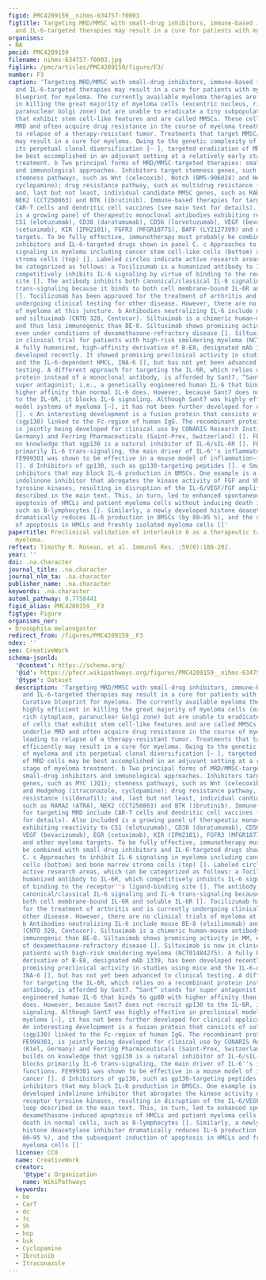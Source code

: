 ```yaml
---
figid: PMC4209159__nihms-634757-f0003
figtitle: Targeting MRD/MMSC with small-drug inhibitors, immune-based interventions
  and IL-6-targeted therapies may result in a cure for patients with myeloma
organisms:
- NA
pmcid: PMC4209159
filename: nihms-634757-f0003.jpg
figlink: /pmc/articles/PMC4209159/figure/F3/
number: F3
caption: 'Targeting MRD/MMSC with small-drug inhibitors, immune-based interventions
  and IL-6-targeted therapies may result in a cure for patients with myeloma. a Curative
  blueprint for myeloma. The currently available myeloma therapies are highly efficient
  in killing the great majority of myeloma cells (excentric nucleus, rich cytoplasm,
  paranuclear Golgi zone) but are unable to eradicate a tiny subpopulation of cells
  that exhibit stem cell-like features and are called MMSCs. These cells underlie
  MRD and often acquire drug resistance in the course of myeloma treatment, leading
  to relapse of a therapy-resistant tumor. Treatments that target MMSC/MRD efficiently
  may result in a cure for myeloma. Owing to the genetic complexity of myeloma and
  its perpetual clonal diversification [– ], targeted eradication of MRD cells may
  be best accomplished in an adjuvant setting at a relatively early stage of myeloma
  treatment. b Two principal forms of MRD/MMSC-targeted therapies: small-drug inhibitors
  and immunological approaches. Inhibitors target stemness genes, such as MYC (JQ1);
  stemness pathways, such as Wnt (celecoxib), Notch (BMS-906024) and Hedgehog (itraconazole,
  cyclopamine); drug resistance pathway, such as multidrug resistance (sildenafil);
  and, last but not least, individual candidate MMSC genes, such as RARA2 (ATRA),
  NEK2 (CCT250863) and BTK (ibrutinib). Immune-based therapies for targeting MRD include
  CAR-T cells and dendritic cell vaccines (see main text for details). Also included
  is a growing panel of therapeutic monoclonal antibodies exhibiting reactivity to
  CS1 (elotuzumab), CD38 (daratumumab), CD56 (lorvotuzumab), VEGF (bevacizumab), EGR
  (cetuximab), KIR (IPH2101), FGFR3 (MFGR1877S), BAFF (LY2127399) and other myeloma
  targets. To be fully effective, immunotherapy must probably be combined with small-drug
  inhibitors and IL-6-targeted drugs shown in panel C. c Approaches to inhibit IL-6
  signaling in myeloma including cancer stem cell-like cells (bottom) and bone marrow
  stroma cells (top) []. Labeled circles indicate active research areas, which can
  be categorized as follows: a Tocilizumab is a humanized antibody to IL-6R, which
  competitively inhibits IL-6 signaling by virtue of binding to the receptor''s ligand-binding
  site []. The antibody inhibits both canonical/classical IL-6 signaling and IL-6
  trans-signaling because it binds to both cell membrane-bound IL-6R and soluble IL-6R
  []. Tocilizumab has been approved for the treatment of arthritis and is currently
  undergoing clinical testing for other disease. However, there are no clinical trials
  of myeloma at this juncture. b Antibodies neutralizing IL-6 include mouse BE-8 (elsilimomab)
  and siltuximab (CNTO 328, Centocor). Siltuximab is a chimeric human-mouse antibody
  and thus less immunogenic than BE-8. Siltuximab shows promising activity in MM,
  even under conditions of dexamethasone-refractory disease []. Siltuximab is now
  in clinical trial for patients with high-risk smoldering myeloma (NCT01484275).
  A fully humanized, high-affinity derivative of B-E8, designated mAb 1339, has been
  developed recently. It showed promising preclinical activity in studies using mice
  and the IL-6-dependent HMCL, INA-6 [], but has not yet been advanced to clinical
  testing. A different approach for targeting the IL-6R, which relies on a recombinant
  protein instead of a monoclonal antibody, is afforded by Sant7. “Sant” stands for
  super antagonist; i.e., a genetically engineered human IL-6 that binds to gp80 with
  higher affinity than normal IL-6 does. However, because Sant7 does not recruit gp130
  to the IL-6R, it blocks IL-6 signaling. Although Sant7 was highly effective in preclinical
  model systems of myeloma [–], it has not been further developed for clinical applications
  []. c An interesting development is a fusion protein that consists of soluble gp130
  (sgp130) linked to the Fc-region of human IgG. The recombinant protein, dubbed FE999301,
  is jointly being developed for clinical use by CONARIS Research Institute (Kiel,
  Germany) and Ferring Pharmaceuticals (Saint-Prex, Switzerland) []. FE999301 builds
  on knowledge that sgp130 is a natural inhibitor of IL-6/sIL-6R []. FE999301 blocks
  primarily IL-6 trans-signaling, the main driver of IL-6''s inflammatory functions.
  FE999301 was shown to be effective in a mouse model of inflammation-induced cancer
  []. d Inhibitors of gp130, such as gp130-targeting peptides []. e Small-molecule
  inhibitors that may block IL-6 production in BMSCs. One example is a recently developed
  indolinone inhibitor that abrogates the kinase activity of FGF and VEGF receptor
  tyrosine kinases, resulting in disruption of the IL-6/VEGF/FGF amplification loop
  described in the main text. This, in turn, led to enhanced spontaneous and dexamethasone-induced
  apoptosis of HMCLs and patient myeloma cells without inducing death in normal cells,
  such as B-lymphocytes []. Similarly, a newly developed histone deacetylase inhibitor
  dramatically reduces IL-6 production in BMSCs (by 80–95 %), and the subsequent induction
  of apoptosis in HMCLs and freshly isolated myeloma cells []'
papertitle: Preclinical validation of interleukin 6 as a therapeutic target in multiple
  myeloma.
reftext: Timothy R. Rosean, et al. Immunol Res. ;59(0):188-202.
year: ''
doi: .na.character
journal_title: .na.character
journal_nlm_ta: .na.character
publisher_name: .na.character
keywords: .na.character
automl_pathway: 0.7758441
figid_alias: PMC4209159__F3
figtype: Figure
organisms_ner:
- Drosophila melanogaster
redirect_from: /figures/PMC4209159__F3
ndex: ''
seo: CreativeWork
schema-jsonld:
  '@context': https://schema.org/
  '@id': https://pfocr.wikipathways.org/figures/PMC4209159__nihms-634757-f0003.html
  '@type': Dataset
  description: 'Targeting MRD/MMSC with small-drug inhibitors, immune-based interventions
    and IL-6-targeted therapies may result in a cure for patients with myeloma. a
    Curative blueprint for myeloma. The currently available myeloma therapies are
    highly efficient in killing the great majority of myeloma cells (excentric nucleus,
    rich cytoplasm, paranuclear Golgi zone) but are unable to eradicate a tiny subpopulation
    of cells that exhibit stem cell-like features and are called MMSCs. These cells
    underlie MRD and often acquire drug resistance in the course of myeloma treatment,
    leading to relapse of a therapy-resistant tumor. Treatments that target MMSC/MRD
    efficiently may result in a cure for myeloma. Owing to the genetic complexity
    of myeloma and its perpetual clonal diversification [– ], targeted eradication
    of MRD cells may be best accomplished in an adjuvant setting at a relatively early
    stage of myeloma treatment. b Two principal forms of MRD/MMSC-targeted therapies:
    small-drug inhibitors and immunological approaches. Inhibitors target stemness
    genes, such as MYC (JQ1); stemness pathways, such as Wnt (celecoxib), Notch (BMS-906024)
    and Hedgehog (itraconazole, cyclopamine); drug resistance pathway, such as multidrug
    resistance (sildenafil); and, last but not least, individual candidate MMSC genes,
    such as RARA2 (ATRA), NEK2 (CCT250863) and BTK (ibrutinib). Immune-based therapies
    for targeting MRD include CAR-T cells and dendritic cell vaccines (see main text
    for details). Also included is a growing panel of therapeutic monoclonal antibodies
    exhibiting reactivity to CS1 (elotuzumab), CD38 (daratumumab), CD56 (lorvotuzumab),
    VEGF (bevacizumab), EGR (cetuximab), KIR (IPH2101), FGFR3 (MFGR1877S), BAFF (LY2127399)
    and other myeloma targets. To be fully effective, immunotherapy must probably
    be combined with small-drug inhibitors and IL-6-targeted drugs shown in panel
    C. c Approaches to inhibit IL-6 signaling in myeloma including cancer stem cell-like
    cells (bottom) and bone marrow stroma cells (top) []. Labeled circles indicate
    active research areas, which can be categorized as follows: a Tocilizumab is a
    humanized antibody to IL-6R, which competitively inhibits IL-6 signaling by virtue
    of binding to the receptor''s ligand-binding site []. The antibody inhibits both
    canonical/classical IL-6 signaling and IL-6 trans-signaling because it binds to
    both cell membrane-bound IL-6R and soluble IL-6R []. Tocilizumab has been approved
    for the treatment of arthritis and is currently undergoing clinical testing for
    other disease. However, there are no clinical trials of myeloma at this juncture.
    b Antibodies neutralizing IL-6 include mouse BE-8 (elsilimomab) and siltuximab
    (CNTO 328, Centocor). Siltuximab is a chimeric human-mouse antibody and thus less
    immunogenic than BE-8. Siltuximab shows promising activity in MM, even under conditions
    of dexamethasone-refractory disease []. Siltuximab is now in clinical trial for
    patients with high-risk smoldering myeloma (NCT01484275). A fully humanized, high-affinity
    derivative of B-E8, designated mAb 1339, has been developed recently. It showed
    promising preclinical activity in studies using mice and the IL-6-dependent HMCL,
    INA-6 [], but has not yet been advanced to clinical testing. A different approach
    for targeting the IL-6R, which relies on a recombinant protein instead of a monoclonal
    antibody, is afforded by Sant7. “Sant” stands for super antagonist; i.e., a genetically
    engineered human IL-6 that binds to gp80 with higher affinity than normal IL-6
    does. However, because Sant7 does not recruit gp130 to the IL-6R, it blocks IL-6
    signaling. Although Sant7 was highly effective in preclinical model systems of
    myeloma [–], it has not been further developed for clinical applications []. c
    An interesting development is a fusion protein that consists of soluble gp130
    (sgp130) linked to the Fc-region of human IgG. The recombinant protein, dubbed
    FE999301, is jointly being developed for clinical use by CONARIS Research Institute
    (Kiel, Germany) and Ferring Pharmaceuticals (Saint-Prex, Switzerland) []. FE999301
    builds on knowledge that sgp130 is a natural inhibitor of IL-6/sIL-6R []. FE999301
    blocks primarily IL-6 trans-signaling, the main driver of IL-6''s inflammatory
    functions. FE999301 was shown to be effective in a mouse model of inflammation-induced
    cancer []. d Inhibitors of gp130, such as gp130-targeting peptides []. e Small-molecule
    inhibitors that may block IL-6 production in BMSCs. One example is a recently
    developed indolinone inhibitor that abrogates the kinase activity of FGF and VEGF
    receptor tyrosine kinases, resulting in disruption of the IL-6/VEGF/FGF amplification
    loop described in the main text. This, in turn, led to enhanced spontaneous and
    dexamethasone-induced apoptosis of HMCLs and patient myeloma cells without inducing
    death in normal cells, such as B-lymphocytes []. Similarly, a newly developed
    histone deacetylase inhibitor dramatically reduces IL-6 production in BMSCs (by
    80–95 %), and the subsequent induction of apoptosis in HMCLs and freshly isolated
    myeloma cells []'
  license: CC0
  name: CreativeWork
  creator:
    '@type': Organization
    name: WikiPathways
  keywords:
  - be
  - CarT
  - dc
  - fc
  - Sh
  - hop
  - bsk
  - Cyclopamine
  - Ibrutinib
  - Itraconazole
---
```

